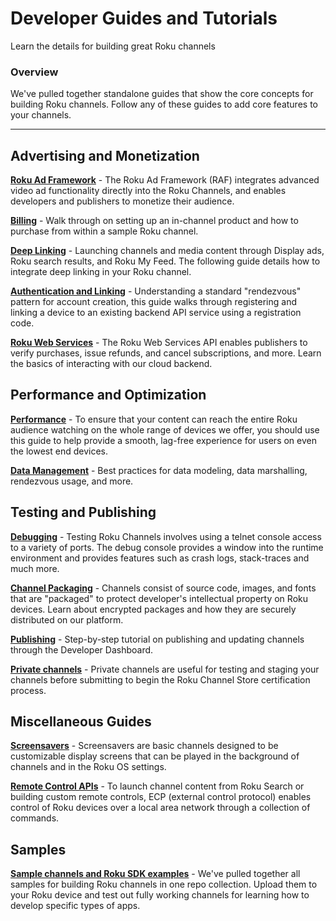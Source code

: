 # Developer Guides and Tutorials
Learn the details for building great Roku channels

### Overview
We've pulled together standalone guides that show the core concepts for building Roku channels. Follow any of these guides to add core features to your channels.

- - -

## Advertising and Monetization

**[Roku Ad Framework](https://github.com/rokudev/docs/blob/master/develop/guides/roku-ad-framework.md)** - The Roku Ad Framework (RAF) integrates advanced video ad functionality directly into the Roku Channels, and enables developers and publishers to monetize their audience.

**[Billing](https://github.com/rokudev/docs/blob/master/develop/guides/roku-billing.md)** - Walk through on setting up an in-channel product and how to purchase from within a sample Roku channel.

**[Deep Linking](https://github.com/rokudev/docs/blob/master/develop/guides/deep-linking.md)** - Launching channels and media content through Display ads, Roku search results, and Roku My Feed. The following guide details how to integrate deep linking in your Roku channel.

**[Authentication and Linking](https://github.com/rokudev/docs/blob/master/develop/guides/auth-linking.md)** - Understanding a standard "rendezvous" pattern for account creation, this guide walks through registering and linking a device to an existing backend API service using a registration code.

**[Roku Web Services](https://github.com/rokudev/docs/blob/master/develop/guides/roku-web-services.md)** - The Roku Web Services API enables publishers to verify purchases, issue refunds, and cancel subscriptions, and more. Learn the basics of interacting with our cloud backend.

## Performance and Optimization

**[Performance](https://github.com/rokudev/docs/blob/master/develop/guides/performance.md)** - To ensure that your content can reach the entire Roku audience watching on the whole range of devices we offer, you should use this guide to help provide a smooth, lag-free experience for users on even the lowest end devices.

**[Data Management](https://github.com/rokudev/docs/blob/master/develop/guides/data-management.md)** - Best practices for data modeling, data marshalling, rendezvous usage, and more.

## Testing and Publishing

**[Debugging](https://github.com/rokudev/docs/blob/master/develop/guides/debugging.md)** - Testing Roku Channels involves using a telnet console access to a variety of ports. The debug console provides a window into the runtime environment and provides features such as crash logs, stack-traces and much more.

**[Channel Packaging](https://github.com/rokudev/docs/blob/master/develop/guides/packaging.md)** - Channels consist of source code, images, and fonts that are "packaged" to protect developer's intellectual property on Roku devices. Learn about encrypted packages and how they are securely distributed on our platform.

**[Publishing](https://github.com/rokudev/docs/blob/master/publish/channel-store/publishing.md)** - Step-by-step tutorial on publishing and updating channels through the Developer Dashboard.

**[Private channels](https://github.com/rokudev/docs/blob/master/develop/guides/private-channels.md)** - Private channels are useful for testing and staging your channels before submitting to begin the Roku Channel Store certification process.

## Miscellaneous Guides

**[Screensavers](https://github.com/rokudev/docs/blob/master/develop/guides/screensavers.md)** - Screensavers are basic channels designed to be customizable display screens that can be played in the background of channels and in the Roku OS settings.

**[Remote Control APIs](https://github.com/rokudev/docs/blob/master/develop/guides/remote-api-ecp.md)** - To launch channel content from Roku Search or building custom remote controls, ECP (external control protocol) enables control of Roku devices over a local area network through a collection of commands.

## Samples

**[Sample channels and Roku SDK examples](https://github.com/rokudev/sample-channels)** - We've pulled together all samples for building Roku channels in one repo collection. Upload them to your Roku device and test out fully working channels for learning how to develop specific types of apps.

